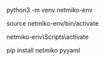 python3 -m venv netmiko-env

source netmiko-env/bin/activate

netmiko-env\Scripts\activate

pip install netmiko pyyaml

